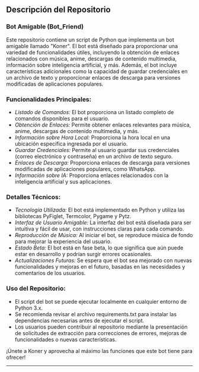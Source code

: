 ## Descripción del Repositorio

### Bot Amigable (Bot_Friend)

Este repositorio contiene un script de Python que implementa un bot amigable llamado "Koner". El bot está diseñado para proporcionar una variedad de funcionalidades útiles, incluyendo la obtención de enlaces relacionados con música, anime, descargas de contenido multimedia, información sobre inteligencia artificial, y más. Además, el bot incluye características adicionales como la capacidad de guardar credenciales en un archivo de texto y proporcionar enlaces de descarga para versiones modificadas de aplicaciones populares.

### Funcionalidades Principales:
- *Listado de Comandos:* El bot proporciona un listado completo de comandos disponibles para el usuario.
- *Obtención de Enlaces:* Permite obtener enlaces relevantes para música, anime, descargas de contenido multimedia, y más.
- *Información sobre Hora Local:* Proporciona la hora local en una ubicación específica ingresada por el usuario.
- *Guardar Credenciales:* Permite al usuario guardar sus credenciales (correo electrónico y contraseña) en un archivo de texto seguro.
- *Enlaces de Descarga:* Proporciona enlaces de descarga para versiones modificadas de aplicaciones populares, como WhatsApp.
- *Información sobre IA:* Proporciona enlaces relacionados con la inteligencia artificial y sus aplicaciones.

### Detalles Técnicos:
- *Tecnología Utilizada:* El bot está implementado en Python y utiliza las bibliotecas PyFiglet, Termcolor, Pygame y Pytz.
- *Interfaz de Usuario Amigable:* La interfaz del bot está diseñada para ser intuitiva y fácil de usar, con instrucciones claras para cada comando.
- *Reproducción de Música:* Al iniciar el bot, se reproduce música de fondo para mejorar la experiencia del usuario.
- *Estado Beta:* El bot está en fase beta, lo que significa que aún puede estar en desarrollo y podrían surgir errores ocasionales.
- *Actualizaciones Futuras:* Se espera que el bot sea mejorado con nuevas funcionalidades y mejoras en el futuro, basadas en las necesidades y comentarios de los usuarios.

### Uso del Repositorio:
- El script del bot se puede ejecutar localmente en cualquier entorno de Python 3.x.
- Se recomienda revisar el archivo requirements.txt para instalar las dependencias necesarias antes de ejecutar el script.
- Los usuarios pueden contribuir al repositorio mediante la presentación de solicitudes de extracción para correcciones de errores, mejoras de funcionalidades o nuevas características.

¡Únete a Koner y aprovecha al máximo las funciones que este bot tiene para ofrecer!

---
